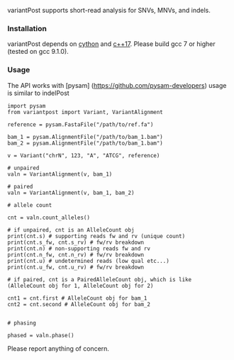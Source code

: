 variantPost supports short-read analysis for SNVs, MNVs, and indels.  


### Installation
variantPost depends on [cython](https://cython.org/) and [c++17](https://en.cppreference.com/w/cpp/17).
Please build gcc 7 or higher (tested on gcc 9.1.0).


### Usage
The API works with [pysam] (https://github.com/pysam-developers)
usage is similar to indelPost

```
import pysam
from variantpost import Variant, VariantAlignment

reference = pysam.FastaFile("/path/to/ref.fa")

bam_1 = pysam.AlignmentFile("/path/to/bam_1.bam")
bam_2 = pysam.AlignmentFile("/path/to/bam_1.bam")

v = Variant("chrN", 123, "A", "ATCG", reference)

# unpaired
valn = VariantAlignment(v, bam_1)

# paired 
valn = VariantAlignment(v, bam_1, bam_2)

# allele count

cnt = valn.count_alleles()

# if unpaired, cnt is an AlleleCount obj
print(cnt.s) # supporting reads fw and rv (unique count) 
print(cnt.s_fw, cnt.s_rv) # fw/rv breakdown
print(cnt.n) # non-supporting reads fw and rv 
print(cnt.n_fw, cnt.n_rv) # fw/rv breakdown
print(cnt.u) # undetermined reads (low qual etc...)
print(cnt.u_fw, cnt.u_rv) # fw/rv breakdown

# if paired, cnt is a PairedAlleleCount obj, which is like (AlleleCount obj for 1, AlleleCount obj for 2)

cnt1 = cnt.first # AlleleCount obj for bam_1
cnt2 = cnt.second # AlleleCount obj for bam_2


# phasing

phased = valn.phase() 
```

Please report anything of concern. 
